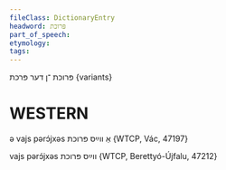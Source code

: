 ```yaml
---
fileClass: DictionaryEntry
headword: פּרוכת
part_of_speech: 
etymology: 
tags: 
---
```

פּרוכת
־ן
דער
פּרכת {variants}

WESTERN
========

ə vajs pərɔ́jxəs אַ ווײַס פּרוכת {WTCP, Vác, 47197}

vajs pərɔ́jxəs ווײַס פּרוכת {WTCP, Berettyó-Újfalu, 47212}
